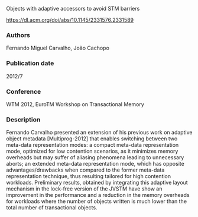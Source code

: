 Objects with adaptive accessors to avoid STM barriers

https://dl.acm.org/doi/abs/10.1145/2331576.2331589

### Authors
Fernando Miguel Carvalho, João Cachopo
### Publication date
2012/7
### Conference
WTM 2012, EuroTM Workshop on Transactional Memory
### Description
Fernando Carvalho presented an extension of his previous work on adaptive object metadata [Multiprog-2012] that enables
switching between two meta-data representation modes:
a compact meta-data representation mode, optimized for
low contention scenarios, as it minimizes memory overheads but may suffer of aliasing phenomena leading to
unnecessary aborts; an extended meta-data representation mode, which has opposite advantages/drawbacks
when compared to the former meta-data representation
technique, thus resulting tailored for high contention
workloads. Preliminary results, obtained by integrating
this adaptive layout mechanism in the lock-free version
of the JVSTM have show an improvement in the performance and a reduction in the memory overheads for
workloads where the number of objects written is much
lower than the total number of transactional objects.